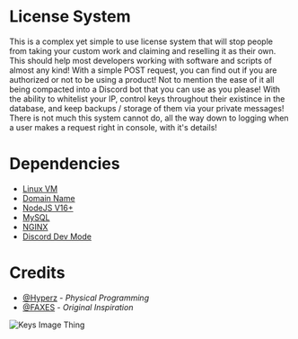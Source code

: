 # License System
This is a complex yet simple to use license system that will stop people from taking your custom work and claiming and reselling it as their own. This should help most developers working with software and scripts of almost any kind! With a simple POST request, you can find out if you are authorized or not to be using a product! Not to mention the ease of it all being compacted into a Discord bot that you can use as you please! With the ability to whitelist your IP, control keys throughout their existince in the database, and keep backups / storage of them via your private messages! There is not much this system cannot do, all the way down to logging when a user makes a request right in console, with it's details!

# Dependencies
- [Linux VM](https://snowsidehosting.com/store/vps)
- [Domain Name](https://namecheap.com)
- [NodeJS V16+](https://github.com/Itz-Hyperz/Hyperz-Documentation/blob/main/Knowledgebase/Node%2016%20Linux%20(nvm).md)
- [MySQL](https://github.com/Itz-Hyperz/Hyperz-Documentation/blob/main/Knowledgebase/MySQL%20Install.md)
- [NGINX](https://github.com/Itz-Hyperz/Hyperz-Documentation/blob/main/Knowledgebase/Installing%20an%20EJS%20Website.md)
- [Discord Dev Mode](https://github.com/Itz-Hyperz/Hyperz-Documentation/blob/main/Knowledgebase/Discord%20Developer%20Mode.md)

# Credits
- [@Hyperz](https://hyperz.net/discord) - *Physical Programming*
- [@FAXES](https://faxes.zone/discord) - *Original Inspiration*

![Keys Image Thing](https://cdn.hyperz.net/main/689JhO.png)
